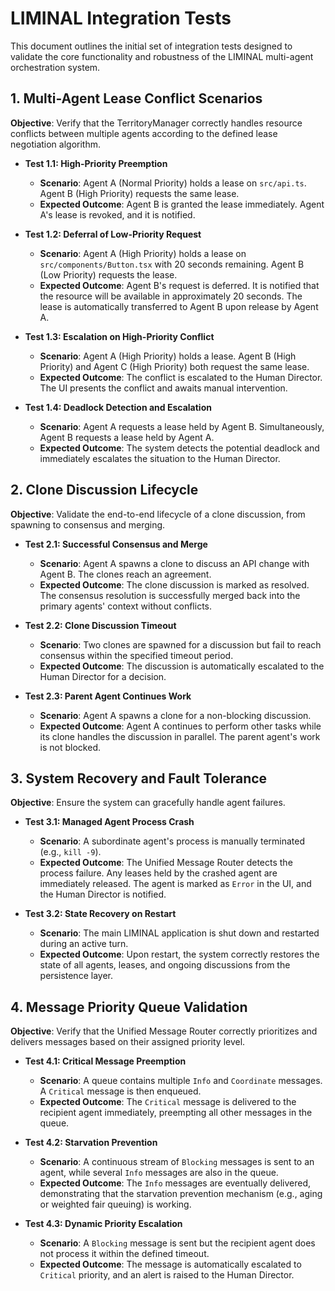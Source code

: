 # LIMINAL Integration Tests

This document outlines the initial set of integration tests designed to validate the core functionality and robustness of the LIMINAL multi-agent orchestration system.

## 1. Multi-Agent Lease Conflict Scenarios

**Objective**: Verify that the TerritoryManager correctly handles resource conflicts between multiple agents according to the defined lease negotiation algorithm.

-   **Test 1.1: High-Priority Preemption**
    -   **Scenario**: Agent A (Normal Priority) holds a lease on `src/api.ts`. Agent B (High Priority) requests the same lease.
    -   **Expected Outcome**: Agent B is granted the lease immediately. Agent A's lease is revoked, and it is notified.

-   **Test 1.2: Deferral of Low-Priority Request**
    -   **Scenario**: Agent A (High Priority) holds a lease on `src/components/Button.tsx` with 20 seconds remaining. Agent B (Low Priority) requests the lease.
    -   **Expected Outcome**: Agent B's request is deferred. It is notified that the resource will be available in approximately 20 seconds. The lease is automatically transferred to Agent B upon release by Agent A.

-   **Test 1.3: Escalation on High-Priority Conflict**
    -   **Scenario**: Agent A (High Priority) holds a lease. Agent B (High Priority) and Agent C (High Priority) both request the same lease.
    -   **Expected Outcome**: The conflict is escalated to the Human Director. The UI presents the conflict and awaits manual intervention.

-   **Test 1.4: Deadlock Detection and Escalation**
    -   **Scenario**: Agent A requests a lease held by Agent B. Simultaneously, Agent B requests a lease held by Agent A.
    -   **Expected Outcome**: The system detects the potential deadlock and immediately escalates the situation to the Human Director.

## 2. Clone Discussion Lifecycle

**Objective**: Validate the end-to-end lifecycle of a clone discussion, from spawning to consensus and merging.

-   **Test 2.1: Successful Consensus and Merge**
    -   **Scenario**: Agent A spawns a clone to discuss an API change with Agent B. The clones reach an agreement.
    -   **Expected Outcome**: The clone discussion is marked as resolved. The consensus resolution is successfully merged back into the primary agents' context without conflicts.

-   **Test 2.2: Clone Discussion Timeout**
    -   **Scenario**: Two clones are spawned for a discussion but fail to reach consensus within the specified timeout period.
    -   **Expected Outcome**: The discussion is automatically escalated to the Human Director for a decision.

-   **Test 2.3: Parent Agent Continues Work**
    -   **Scenario**: Agent A spawns a clone for a non-blocking discussion.
    -   **Expected Outcome**: Agent A continues to perform other tasks while its clone handles the discussion in parallel. The parent agent's work is not blocked.

## 3. System Recovery and Fault Tolerance

**Objective**: Ensure the system can gracefully handle agent failures.

-   **Test 3.1: Managed Agent Process Crash**
    -   **Scenario**: A subordinate agent's process is manually terminated (e.g., `kill -9`).
    -   **Expected Outcome**: The Unified Message Router detects the process failure. Any leases held by the crashed agent are immediately released. The agent is marked as `Error` in the UI, and the Human Director is notified.

-   **Test 3.2: State Recovery on Restart**
    -   **Scenario**: The main LIMINAL application is shut down and restarted during an active turn.
    -   **Expected Outcome**: Upon restart, the system correctly restores the state of all agents, leases, and ongoing discussions from the persistence layer.

## 4. Message Priority Queue Validation

**Objective**: Verify that the Unified Message Router correctly prioritizes and delivers messages based on their assigned priority level.

-   **Test 4.1: Critical Message Preemption**
    -   **Scenario**: A queue contains multiple `Info` and `Coordinate` messages. A `Critical` message is then enqueued.
    -   **Expected Outcome**: The `Critical` message is delivered to the recipient agent immediately, preempting all other messages in the queue.

-   **Test 4.2: Starvation Prevention**
    -   **Scenario**: A continuous stream of `Blocking` messages is sent to an agent, while several `Info` messages are also in the queue.
    -   **Expected Outcome**: The `Info` messages are eventually delivered, demonstrating that the starvation prevention mechanism (e.g., aging or weighted fair queuing) is working.

-   **Test 4.3: Dynamic Priority Escalation**
    -   **Scenario**: A `Blocking` message is sent but the recipient agent does not process it within the defined timeout.
    -   **Expected Outcome**: The message is automatically escalated to `Critical` priority, and an alert is raised to the Human Director.
